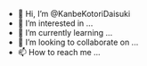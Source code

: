 - 👋 Hi, I’m @KanbeKotoriDaisuki
- 👀 I’m interested in ...
- 🌱 I’m currently learning ...
- 💞️ I’m looking to collaborate on ...
- 📫 How to reach me ...

<!---
KanbeKotoriDaisuki/KanbeKotoriDaisuki is a ✨ special ✨ repository because its `README.md` (this file) appears on your GitHub profile.
You can click the Preview link to take a look at your changes.
--->
